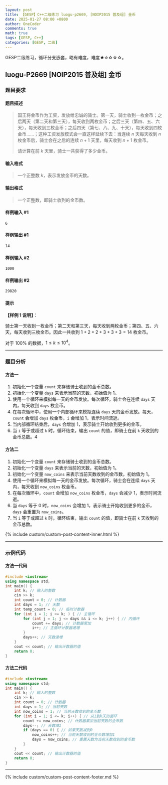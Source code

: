 ```yaml
---
layout: post
title: 【GESP】C++二级练习 luogu-p2669, [NOIP2015 普及组] 金币
date: 2025-01-27 08:00 +0800
author: OneCoder
comments: true
math: true
tags: [GESP, C++]
categories: [GESP, 二级]
---
```

GESP二级练习，循环分支嵌套，略有难度，难度★✮☆☆☆。

<!--more-->

## luogu-P2669 [NOIP2015 普及组] 金币

### 题目要求

#### 题目描述

>国王将金币作为工资，发放给忠诚的骑士。第一天，骑士收到一枚金币；之后两天（第二天和第三天），每天收到两枚金币；之后三天（第四、五、六天），每天收到三枚金币；之后四天（第七、八、九、十天），每天收到四枚金币……；这种工资发放模式会一直这样延续下去：当连续 $n$ 天每天收到 $n$ 枚金币后，骑士会在之后的连续 $n+1$ 天里，每天收到 $n+1$ 枚金币。
>
>请计算在前 $k$ 天里，骑士一共获得了多少金币。

#### 输入格式

>一个正整数 $k$，表示发放金币的天数。

#### 输出格式

>一个正整数，即骑士收到的金币数。

#### 样例输入 #1

```console
6
```

#### 样例输出 #1

```console
14
```

#### 样例输入 #2

```console
1000
```

#### 样例输出 #2

```console
29820
```

#### 提示

**【样例 1 说明】**：

骑士第一天收到一枚金币；第二天和第三天，每天收到两枚金币；第四、五、六天，每天收到三枚金币。因此一共收到 $1+2+2+3+3+3=14$ 枚金币。

对于 $100\%$ 的数据，$1\le k\le 10^4$。

---

### 题目分析

#### 方法一

1. 初始化一个变量 `count` 来存储骑士收到的金币总数。
2. 初始化一个变量 `days` 来表示当前的天数，初始值为 1。
3. 使用一个循环来模拟每一天的金币发放。每次循环，骑士会在连续 `days` 天内，每天收到 `days` 枚金币。
4. 在每次循环中，使用一个内部循环来模拟连续 `days` 天的金币发放。每天，`count` 会增加 `days` 枚金币，`i` 会增加 1，表示时间流逝。
5. 当内部循环结束后，`days` 会增加 1，表示骑士开始收到更多的金币。
6. 当 `i` 等于或超过 `k` 时，循环结束，输出 `count` 的值，即骑士在前 `k` 天收到的金币总数。4

#### 方法二

1. 初始化一个变量 `count` 来存储骑士收到的金币总数。
2. 初始化一个变量 `days` 来表示当前的天数，初始值为 1。
3. 初始化一个变量 `now_coins` 来表示当前天数收到的金币数，初始值为 1。
4. 使用一个循环来模拟每一天的金币发放。每次循环，骑士会在连续 `days` 天内，每天收到 `now_coins` 枚金币。
5. 在每次循环中，`count` 会增加 `now_coins` 枚金币，`days` 会减少 1，表示时间流逝。
6. 当 `days` 等于 0 时，`now_coins` 会增加 1，表示骑士开始收到更多的金币，`days` 会重置为 `now_coins`。
7. 当 `i` 等于或超过 `k` 时，循环结束，输出 `count` 的值，即骑士在前 `k` 天收到的金币总数。

{% include custom/custom-post-content-inner.html %}

---

### 示例代码

#### 方法一代码

```cpp
#include <iostream>
using namespace std;
int main() {
    int k; // 输入的整数
    cin >> k;
    int count = 0; // 计数器
    int days = 1; // 天数
    int temp_count = 0; // 临时计数器
    for (int i = 1; i <= k; ) { // 主循环
        for (int j = 1; j <= days && i <= k; j++) { // 内循环
            count += days; // 计数器累加
            i++; // 主循环计数器递增
        }
        days++; // 天数递增
    }
    cout << count; // 输出计数器的值
    return 0;
}
```

#### 方法二代码

```cpp
#include <iostream>
using namespace std;
int main() {
    int k; // 输入的整数
    cin >> k;
    int count = 0; // 计数器
    int days = 1; // 当前天数
    int now_coins = 1; // 当前天数收到的金币数
    for (int i = 1; i <= k; i++) { // 从1到k天的循环
        count += now_coins; // 计数器累加当前天数的金币数
        days--; // 天数减1
        if (days == 0) { // 如果天数减到0
            now_coins++; // 当前天数收到的金币数增加1
            days = now_coins; // 重置天数为当前天数收到的金币数
        }
    }
    cout << count; // 输出计数器的值
    return 0;
}
```

---

{% include custom/custom-post-content-footer.md %}
